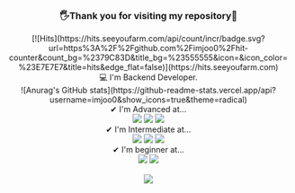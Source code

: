 <div align="center">
 <h3>🖐Thank you for visiting my repository🙏</h3>
  [![Hits](https://hits.seeyoufarm.com/api/count/incr/badge.svg?url=https%3A%2F%2Fgithub.com%2Fimjoo0%2Fhit-counter&count_bg=%2379C83D&title_bg=%23555555&icon=&icon_color=%23E7E7E7&title=hits&edge_flat=false)](https://hits.seeyoufarm.com) <br>
💻 I'm Backend Developer. <br>
![Anurag's GitHub stats](https://github-readme-stats.vercel.app/api?username=imjoo0&show_icons=true&theme=radical)
<br>
✔ I'm Advanced at...<br>
<img src="https://img.shields.io/badge/django-green?style=plastic&logo=SpringBoot&logoColor=white"/>
<img src="https://img.shields.io/badge/JavaScript-F7DF1E?style=plastic&logo=JavaScript&logoColor=white"/> 
<img src="https://img.shields.io/badge/Python-3766AB?style=plastic&logo=Python&logoColor=white"/>
<br>
✔ I'm Intermediate at...<br>
<img src="https://img.shields.io/badge/Spring-green?style=plastic&logo=Spring&logoColor=white"/>
<img src="https://img.shields.io/badge/MySQL-4479A1?style=plastic&logo=MySQL&logoColor=white"/>
<img src="https://img.shields.io/badge/Docker-blue?style=plastic&logo=Docker&logoColor=white"/>
<br>
✔ I'm beginner at...<br>
<img src="https://img.shields.io/badge/React-61DAFB?style=plastic&logo=React&logoColor=white"/> 
<img src="https://img.shields.io/badge/Next.js-black?style=plastic&logo=Next.js&logoColor=white"/>
<br>
<br>

<a href="https://imju0.notion.site/bc8cf73ab86a4235910f70677694a278?pvs=4" target="_blank">  
<img src="https://img.shields.io/badge/notion-white?style=flat-square&logo=notion&logoColor=black"/></a>
</div>
